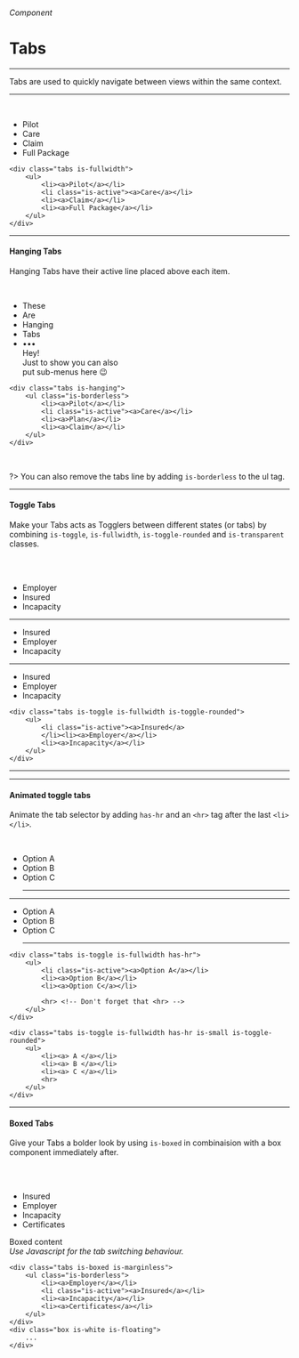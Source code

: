 <h6 class="is-uppercase has-text-grey has-text-weight-medium is-size-6 is-size-7-mobile">Component</h6>
<h1 class="title is-family-secondary is-size-2-mobile">Tabs</h1>
<hr class="is-visible is-size-4">
<p class="subtitle is-family-secondary has-text-dark">
    <span class="has-text-weight-semibold">Tabs</span> are used to quickly navigate between views within the same context.
</p>
<hr class="is-visible is-size-4"><br>

<div class="box is-raised is-marginless is-large is-radiusless-b">
    <div class="tabs is-fullwidth">
        <ul>
            <li><a>Pilot</a></li>
            <li><a>Care</a></li>
            <li><a>Claim</a></li>
            <li class="is-active"><a>Full Package</a></li>
        </ul>
    </div>
</div>

    <div class="tabs is-fullwidth">
        <ul>
            <li><a>Pilot</a></li>
            <li class="is-active"><a>Care</a></li>
            <li><a>Claim</a></li>
            <li><a>Full Package</a></li>
        </ul>
    </div>
<hr class="is-visible is-size-1">

<h4 class="title is-family-primary"><strong>Hanging Tabs</strong></h4>

Hanging Tabs have their active line placed above each item.

<br>

<div class="box is-raised is-marginless is-radiusless-b" style="padding-top: 0;">
    <div class="tabs is-hanging">
        <ul class="is-borderless">
            <li><a>These</a></li>
            <li><a>Are</a></li>
            <li class="is-active"><a>Hanging</a></li>
            <li><a>Tabs</a></li>
            <li>
                <a class="dropdown is-hoverable is-iconless has-arrow">
                    <div class="dropdown-trigger">•••</div>
                    <div class="dropdown-menu is-paddingless">
                        <div class="box is-white is-floating">Hey!<div class="subtitle is-6 has-text-grey">Just to show you can also<br>put sub-menus here 😉</div></div>
                    </div>
                </a>
            </li>
        </ul>
    </div>
</div>

    <div class="tabs is-hanging">
        <ul class="is-borderless">
            <li><a>Pilot</a></li>
            <li class="is-active"><a>Care</a></li>
            <li><a>Plan</a></li>
            <li><a>Claim</a></li>
        </ul>
    </div>
<br>

?> You can also remove the tabs line by adding `is-borderless` to the ul tag.

<hr class="is-visible is-size-1">

<h4 class="title is-family-primary"><strong>Toggle Tabs</strong></h4>

Make your Tabs acts as Togglers between different states (or tabs) by combining `is-toggle`, `is-fullwidth`, `is-toggle-rounded` and `is-transparent` classes.

<br><br>

<div class="box is-raised is-large is-marginless is-radiusless-b">
    <div class="tabs is-toggle is-fullwidth">
        <ul>
            </li><li><a>Employer</a></li>
            <li class="is-active"><a>Insured</a>
            <li><a>Incapacity</a></li>
        </ul>
    </div>
    <hr>
    <div class="tabs is-toggle is-fullwidth is-toggle-rounded">
        <ul>
            <li class="is-active"><a>Insured</a>
            </li><li><a>Employer</a></li>
            <li><a>Incapacity</a></li>
        </ul>
    </div>
    <hr>
    <div class="tabs is-toggle is-transparent">
        <ul>
            <li class="is-active"><a>Insured</a>
            </li><li><a>Employer</a></li>
            <li><a>Incapacity</a></li>
        </ul>
    </div>
</div>

    <div class="tabs is-toggle is-fullwidth is-toggle-rounded">
        <ul>
            <li class="is-active"><a>Insured</a>
            </li><li><a>Employer</a></li>
            <li><a>Incapacity</a></li>
        </ul>
    </div>
<hr>

<hr class="is-visible is-size-1">

<h4 class="title is-family-primary"><strong>Animated toggle tabs</strong></h4>

Animate the tab selector by adding `has-hr` and an `<hr>` tag after the last `<li></li>`.

<br>

<div class="box is-raised is-large is-marginless is-radiusless-b">
    <div class="tabs is-toggle is-fullwidth has-hr">
        <ul>
            <li id="js-tab-1" class="is-active"><a onclick="toggleTab(1)">Option A</a></li>
            <li id="js-tab-2" class=""><a onclick="toggleTab(2)">Option B</a></li>
            <li id="js-tab-3" class=""><a onclick="toggleTab(3)">Option C</a></li>
            <hr>
        </ul>
    </div>
    <hr>
    <div class="tabs is-toggle is-fullwidth has-hr is-small is-toggle-rounded">
        <ul>
            <li id="js-tab-4" class="is-active"><a onclick="toggleTab(4)">Option A</a></li>
            <li id="js-tab-5" class=""><a onclick="toggleTab(5)">Option B</a></li>
            <li id="js-tab-6" class=""><a onclick="toggleTab(6)">Option C</a></li>
            <hr>
        </ul>
    </div>
</div>

    <div class="tabs is-toggle is-fullwidth has-hr">
        <ul>
            <li class="is-active"><a>Option A</a></li>
            <li><a>Option B</a></li>
            <li><a>Option C</a></li>
            
            <hr> <!-- Don't forget that <hr> -->
        </ul>
    </div>
    
    <div class="tabs is-toggle is-fullwidth has-hr is-small is-toggle-rounded">
        <ul>
            <li><a> A </a></li>
            <li><a> B </a></li>
            <li><a> C </a></li>
            <hr>
        </ul>
    </div>

<hr class="is-visible is-size-1">

<h4 class="title is-family-primary"><strong>Boxed Tabs</strong></h4>

Give your Tabs a bolder look by using `is-boxed` in combinaision with a box component immediately after.

<br><br>

<div class="box is-well is-large is-marginless is-radiusless-b">
    <div class="tabs is-boxed is-marginless is-centered">
        <ul class="is-borderless">
            <li class="is-active"><a>Insured</a>
            </li><li><a>Employer</a></li>
            <li><a>Incapacity</a></li>
            <li><a>Certificates</a></li>
        </ul>
    </div>
    <div class="box is-raised is-large is-bordered has-text-grey-dark">
        Boxed content<br><i>Use Javascript for the tab switching behaviour.</i>
    </div>
</div>

    <div class="tabs is-boxed is-marginless">
        <ul class="is-borderless">
            <li><a>Employer</a></li>
            <li class="is-active"><a>Insured</a></li>
            <li><a>Incapacity</a></li>
            <li><a>Certificates</a></li>
        </ul>
    </div>
    <div class="box is-white is-floating">
        ...
    </div>
